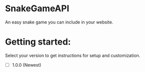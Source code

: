 # SnakeGameAPI
An easy snake game you can include in your website.

# Getting started:
Select your version to get instructions for setup and customization.
- [ ] 1.0.0 (Newest)
